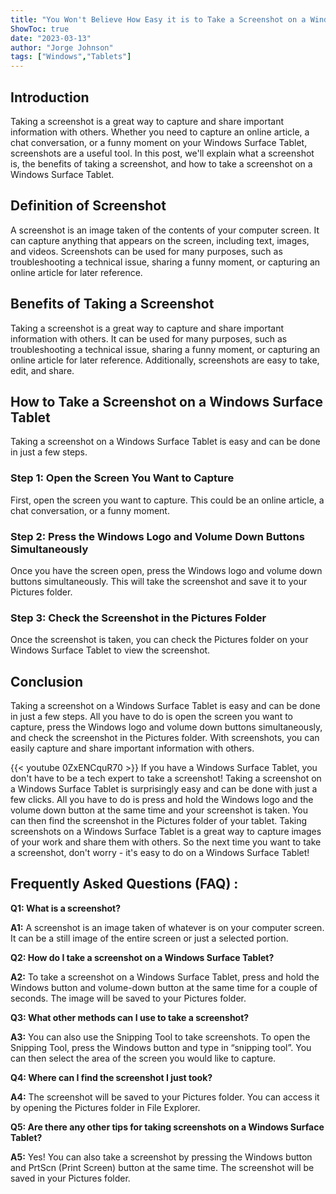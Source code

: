 ```yaml
---
title: "You Won't Believe How Easy it is to Take a Screenshot on a Windows Surface Tablet!"
ShowToc: true 
date: "2023-03-13"
author: "Jorge Johnson" 
tags: ["Windows","Tablets"]
---
```

## Introduction 
Taking a screenshot is a great way to capture and share important information with others. Whether you need to capture an online article, a chat conversation, or a funny moment on your Windows Surface Tablet, screenshots are a useful tool. In this post, we'll explain what a screenshot is, the benefits of taking a screenshot, and how to take a screenshot on a Windows Surface Tablet. 

## Definition of Screenshot 
A screenshot is an image taken of the contents of your computer screen. It can capture anything that appears on the screen, including text, images, and videos. Screenshots can be used for many purposes, such as troubleshooting a technical issue, sharing a funny moment, or capturing an online article for later reference. 

## Benefits of Taking a Screenshot 
Taking a screenshot is a great way to capture and share important information with others. It can be used for many purposes, such as troubleshooting a technical issue, sharing a funny moment, or capturing an online article for later reference. Additionally, screenshots are easy to take, edit, and share. 

## How to Take a Screenshot on a Windows Surface Tablet 
Taking a screenshot on a Windows Surface Tablet is easy and can be done in just a few steps. 

### Step 1: Open the Screen You Want to Capture 
First, open the screen you want to capture. This could be an online article, a chat conversation, or a funny moment. 

### Step 2: Press the Windows Logo and Volume Down Buttons Simultaneously
Once you have the screen open, press the Windows logo and volume down buttons simultaneously. This will take the screenshot and save it to your Pictures folder. 

### Step 3: Check the Screenshot in the Pictures Folder
Once the screenshot is taken, you can check the Pictures folder on your Windows Surface Tablet to view the screenshot. 

## Conclusion
Taking a screenshot on a Windows Surface Tablet is easy and can be done in just a few steps. All you have to do is open the screen you want to capture, press the Windows logo and volume down buttons simultaneously, and check the screenshot in the Pictures folder. With screenshots, you can easily capture and share important information with others.

{{< youtube 0ZxENCquR70 >}} 
If you have a Windows Surface Tablet, you don't have to be a tech expert to take a screenshot! Taking a screenshot on a Windows Surface Tablet is surprisingly easy and can be done with just a few clicks. All you have to do is press and hold the Windows logo and the volume down button at the same time and your screenshot is taken. You can then find the screenshot in the Pictures folder of your tablet. Taking screenshots on a Windows Surface Tablet is a great way to capture images of your work and share them with others. So the next time you want to take a screenshot, don't worry - it's easy to do on a Windows Surface Tablet!

## Frequently Asked Questions (FAQ) :
**Q1: What is a screenshot?**

**A1:** A screenshot is an image taken of whatever is on your computer screen. It can be a still image of the entire screen or just a selected portion.

**Q2: How do I take a screenshot on a Windows Surface Tablet?**

**A2:** To take a screenshot on a Windows Surface Tablet, press and hold the Windows button and volume-down button at the same time for a couple of seconds. The image will be saved to your Pictures folder.

**Q3: What other methods can I use to take a screenshot?**

**A3:** You can also use the Snipping Tool to take screenshots. To open the Snipping Tool, press the Windows button and type in “snipping tool”. You can then select the area of the screen you would like to capture.

**Q4: Where can I find the screenshot I just took?**

**A4:** The screenshot will be saved to your Pictures folder. You can access it by opening the Pictures folder in File Explorer.

**Q5: Are there any other tips for taking screenshots on a Windows Surface Tablet?**

**A5:** Yes! You can also take a screenshot by pressing the Windows button and PrtScn (Print Screen) button at the same time. The screenshot will be saved in your Pictures folder.




